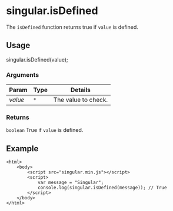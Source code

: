 # singular.isDefined

The `isDefined` function returns true if `value` is defined.

## Usage

singular.isDefined(value);

### Arguments

| Param | Type | Details |
| ----- | ---- | ------- |
| _value_ | `*` | The value to check. |

### Returns

`boolean` True if `value` is defined.

## Example

	<html>
		<body>
			<script src="singular.min.js"></script>
			<script>
				var message = "Singular";
				console.log(singular.isDefined(message)); // True
			</script>
		</body>
	</html>